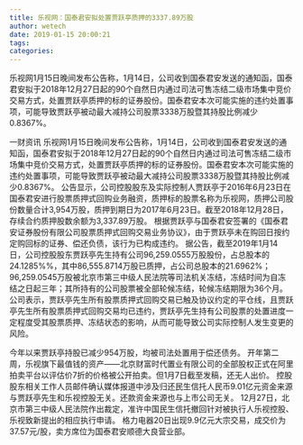 ```yaml
---
title: 乐视网：国泰君安拟处置贾跃亭质押的3337.89万股
author: wetech
date: 2019-01-15 20:00:21
tags: 
categories: 
---
```

乐视网1月15日晚间发布公告称，1月14日，公司收到国泰君安发送的通知函，国泰君安拟于2018年12月27日起的90个自然日内通过司法可售冻结二级市场集中竞价交易方式，处置贾跃亭质押的标的证券股份。国泰君安本次可能实施的违约处置事项，可能导致贾跃亭被动最大减持公司股票3338万股暨其持股比例减少0.8367%。
<!-- more -->
一财资讯
乐视网1月15日晚间发布公告称，1月14日，公司收到国泰君安发送的通知函，国泰君安拟于2018年12月27日起的90个自然日内通过司法可售冻结二级市场集中竞价交易方式，处置贾跃亭质押的标的证券股份。国泰君安本次可能实施的违约处置事项，可能导致贾跃亭被动最大减持公司股票3338万股暨其持股比例减少0.8367%。
公告显示，公司控股股东及实际控制人贾跃亭于2016年6月23日在国泰君安进行股票质押式回购业务融资，质押标的股票名称为乐视网，质押公司股份数量合计3,954万股，质押到期日为2017年6月23日。截至2018年12月28日，存续合约质押股数余额为3,337.89万股。
根据贾跃亭与国泰君安签署的《国泰君安证券股份有限公司股票质押式回购交易业务协议》，由于贾跃亭未在购回日按约定购回标的证券、偿还负债，该行为已构成违约。
据公告，截至2019年1月14日，公司控股股东贾跃亭先生持有公司96,259.0555万股股份，占总股本的24.1285%%，其中86,555.8714万股已质押，占公司总股本的21.6962%；96,259.0545万股被北京市第三中级人民法院等司法机关冻结，冻结时间为自冻结之日起三年；其所持有的公司股票被全部轮候冻结，轮候冻结期限为36个月。
公司表示，贾跃亭先生所有股票质押式回购交易已触及协议约定的平仓线，且贾跃亭先生所有股票质押式回购交易均已违约，贾跃亭先生持有公司股票的处置进度一定程度受其股票质押、冻结状态的影响，从而可能导致公司实际控制人发生变更的风险。
 
 
今年以来贾跃亭持股已减少954万股，均被司法处置用于偿还债务。
开年第二周，乐视旗下最值钱的资产——北京财富时代置业有限公司的全部股权正式在阿里拍卖平台以评估价7折的价格被公开拍卖。但1月7日截至发稿，还无人出价。
控股股东相关工作人员邮件确认媒体报道中涉及归还民生信托人民币9.01亿元资金来源与贾跃亭先生和乐视控股无关。还款资金来源也与上市公司无关。
12月27日，北京市第三中级人民法院作出裁定，准许中国民生信托撤回针对被执行人乐视控股、乐视致新提出的相应执行申请。
格力电器20日出现9.9亿元大宗交易，成交价为37.57元/股，卖方席位为国泰君安顺德大良营业部。
